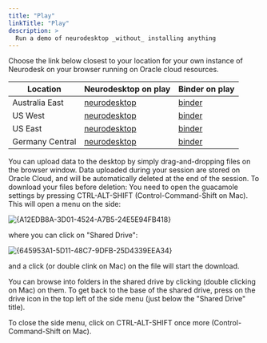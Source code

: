```yaml
---
title: "Play"
linkTitle: "Play"
description: >
  Run a demo of neurodesktop _without_ installing anything
---
```


Choose the link below closest to your location for your own instance of Neurodesk on your browser running on Oracle cloud resources.

| Location        | Neurodesktop on play                                                                                                      | Binder on play                                 |
|-----------------|---------------------------------------------------------------------------------------------------------------------------|------------------------------------------------|
| Australia East  | [neurodesktop](https://play-sydney.neurodesk.org/v2/gh/neurodesk/jupyter-neurodesktop-image/main?urlpath=neurodesktop)    | [binder](https://play-sydney.neurodesk.org)    |
| US West         | [neurodesktop](https://play-phoenix.neurodesk.org/v2/gh/neurodesk/jupyter-neurodesktop-image/main?urlpath=neurodesktop)   | [binder](https://play-phoenix.neurodesk.org)   |
| US East         | [neurodesktop](https://play-ashburn.neurodesk.org/v2/gh/neurodesk/jupyter-neurodesktop-image/main?urlpath=neurodesktop)   | [binder](https://play-ashburn.neurodesk.org)   |
| Germany Central | [neurodesktop](https://play-frankfurt.neurodesk.org/v2/gh/neurodesk/jupyter-neurodesktop-image/main?urlpath=neurodesktop) | [binder](https://play-frankfurt.neurodesk.org) |

You can upload data to the desktop by simply drag-and-dropping files on the browser window. Data uploaded during your session are stored on Oracle Cloud, and will be automatically deleted at the end of the session. To download your files before deletion: You need to open the guacamole settings by pressing CTRL-ALT-SHIFT (Control-Command-Shift on Mac). This will open a menu on the side:

![{A12EDB8A-3D01-4524-A7B5-24E5E94FB418}](https://user-images.githubusercontent.com/4021595/160577828-0f8ba04e-aed7-4c26-a8d2-baf6c4be317a.png)


where you can click on "Shared Drive":

![{645953A1-5D11-48C7-9DFB-25D4339EEA34}](https://user-images.githubusercontent.com/4021595/160577926-06e48896-9301-426a-b7d5-9d3b2df14504.png)

and a click (or double clink on Mac) on the file will start the download.

You can browse into folders in the shared drive by clicking (double clicking on Mac) on them. To get back to the base of the shared drive, press on the drive icon in the top left of the side menu (just below the "Shared Drive" title).

To close the side menu, click on CTRL-ALT-SHIFT once more (Control-Command-Shift on Mac).

